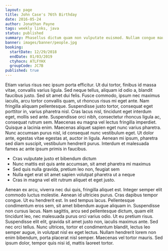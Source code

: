 ```yaml
---
layout: page
title: John Case's 76th Birthday
date: 2016-05-24
author: Jonathan Payne
tags: weekly links, java
status: published
summary: Phasellus dictum quam non vulputate euismod. Nullam congue mauris nec.
banner: images/banner/people.jpg
booking:
  startDate: 12/29/2018
  endDate: 01/03/2019
  ctyhocn: ATLFYHX
  groupCode: JC7B
published: true
---
```

Etiam varius risus nec ipsum porta efficitur. Ut dui tortor, finibus id massa vitae, convallis varius ligula. Sed neque tellus, aliquam id odio a, blandit faucibus justo. Sed sit amet dui felis. Fusce commodo, ipsum nec maximus iaculis, arcu tortor convallis quam, ut rhoncus risus mi eget ante. Nam fringilla aliquam pellentesque. Suspendisse justo tortor, consequat eget porttitor in, varius pharetra nisl.
Cras lacus nisl, tincidunt eget interdum eget, mollis sed ante. Suspendisse orci nibh, consectetur rhoncus ligula ac, consequat rutrum sem. Maecenas eu magna vel lectus fringilla imperdiet. Quisque a lacinia enim. Maecenas aliquet sapien eget nunc varius pharetra. Nunc accumsan purus nisl, id consequat nunc vestibulum eget. Ut dolor ante, egestas vitae egestas at, auctor in ligula. Aenean mi ipsum, pharetra sed diam suscipit, vestibulum hendrerit purus. Interdum et malesuada fames ac ante ipsum primis in faucibus.

* Cras vulputate justo et bibendum dictum
* Nunc mattis est quis ante accumsan, sit amet pharetra mi maximus
* Sed quis nulla gravida, pretium leo non, feugiat sem
* Nulla eget erat sit amet sapien volutpat pharetra ut a neque
* Cras in magna vel elit rutrum aliquet et eget justo.

Aenean ex arcu, viverra nec dui quis, fringilla aliquet est. Integer semper elit commodo luctus molestie. Aenean id ultricies purus. Cras dapibus tempor congue. Ut eu hendrerit est. In sed tempus lacus. Pellentesque condimentum eros sem, sit amet bibendum augue aliquam in.
Suspendisse non cursus lacus. Nam sagittis, arcu sed pellentesque dictum, quam elit tincidunt leo, nec malesuada purus orci varius odio. Ut eu pretium risus. Suspendisse elit elit, gravida sit amet justo non, iaculis maximus ante. Sed nec orci tellus. Nunc ultrices, tortor et condimentum blandit, lectus leo semper augue, in volutpat nisl ex eget lectus. Nullam hendrerit lorem non enim bibendum, porta placerat nisl semper. Maecenas vel tortor mauris. Sed ipsum dolor, tempor quis nisi id, mattis laoreet tortor.
